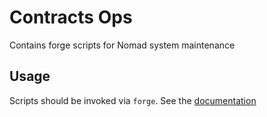 # Contracts Ops

Contains forge scripts for Nomad system maintenance

## Usage

Scripts should be invoked via `forge`. See the [documentation](https://book.getfoundry.sh/tutorials/solidity-scripting)
